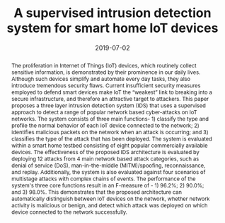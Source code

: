 ---
title: "A supervised intrusion detection system for smart home IoT devices"
authors:
- E Anthi
- L Williams
- M Słowińska
- G Theodorakopoulos
- P Burnap

date: "2019-07-02"
doi: "https://ieeexplore.ieee.org/abstract/document/8753563"

# Schedule page publish date (NOT publication's date).
publishDate: ""

# Publication type.
# Legend: 0 = Uncategorized; 1 = Conference paper; 2 = Journal article;
# 3 = Preprint / Working Paper; 4 = Report; 5 = Book; 6 = Book section;
# 7 = Thesis; 8 = Patent
publication_types: ["2"]

# Publication name and optional abbreviated publication name.
publication: 'IEEE Internet of Things Journal'
publication_short: ""

abstract: The proliferation in Internet of Things (IoT) devices, which routinely collect sensitive information, is demonstrated by their prominence in our daily lives. Although such devices simplify and automate every day tasks, they also introduce tremendous security flaws. Current insufficient security measures employed to defend smart devices make IoT the “weakest” link to breaking into a secure infrastructure, and therefore an attractive target to attackers. This paper proposes a three layer intrusion detection system (IDS) that uses a supervised approach to detect a range of popular network based cyber-attacks on IoT networks. The system consists of three main functions- 1) classify the type and profile the normal behavior of each IoT device connected to the network; 2) identifies malicious packets on the network when an attack is occurring; and 3) classifies the type of the attack that has been deployed. The system is evaluated within a smart home testbed consisting of eight popular commercially available devices. The effectiveness of the proposed IDS architecture is evaluated by deploying 12 attacks from 4 main network based attack categories, such as denial of service (DoS), man-in-the-middle (MITM)/spoofing, reconnaissance, and replay. Additionally, the system is also evaluated against four scenarios of multistage attacks with complex chains of events. The performance of the system's three core functions result in an F-measure of - 1) 96.2%; 2) 90.0%; and 3) 98.0%. This demonstrates that the proposed architecture can automatically distinguish between IoT devices on the network, whether network activity is malicious or benign, and detect which attack was deployed on which device connected to the network successfully.

# Summary. An optional shortened abstract.
summary: 

tags:
- Anomaly detection
- classification
- heterogeneity
- Internet of Things 
- intrusion detection
- networking
- security
- smart homes
- supervised machine learning
featured: true

# links:
# - icon: arxiv
#   icon_pack: ai
#   name: arXiv:1904.04067
#   url: https://arxiv.org/abs/1904.04067
# - icon: inspire
#   icon_pack: ai
#   name: inspire1728738
#   url: https://inspirehep.net/literature/1728738
# - icon: springer
#   icon_pack: ai
#   name: JHEP 07 (2019) 123
#   url: https://doi.org/10.1007/JHEP07(2019)123
  
---